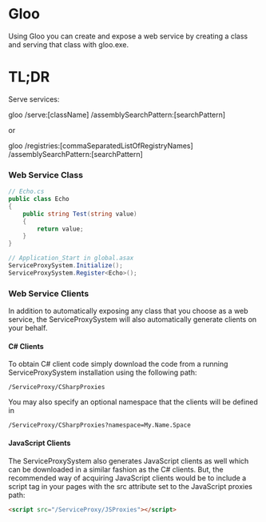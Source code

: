 # Gloo
Using Gloo you can create and expose a web service by creating a class
and serving that class with gloo.exe.


# TL;DR
Serve services:	

gloo /serve:[className] /assemblySearchPattern:[searchPattern]

or

gloo /registries:[commaSeparatedListOfRegistryNames] /assemblySearchPattern:[searchPattern]


### Web Service Class
```c#
// Echo.cs
public class Echo
{
	public string Test(string value)
	{
		return value;
	}
}

// Application_Start in global.asax
ServiceProxySystem.Initialize();
ServiceProxySystem.Register<Echo>();
```

### Web Service Clients
In addition to automatically exposing any class that you choose as a
web service, the ServiceProxySystem will also automatically generate clients
on your behalf.

#### C# Clients
To obtain C# client code simply download the code from a running ServiceProxySystem
installation using the following path:

```
/ServiceProxy/CSharpProxies
```

You may also specify an optional namespace that the clients will be defined in

```
/ServiceProxy/CSharpProxies?namespace=My.Name.Space
```

#### JavaScript Clients
The ServiceProxySystem also generates JavaScript clients as well which
can be downloaded in a similar fashion as the C# clients.  But, the recommended way
of acquiring JavaScript clients would be to include a script tag in your pages
with the src attribute set to the JavaScript proxies path:

```html
<script src="/ServiceProxy/JSProxies"></script>
```

